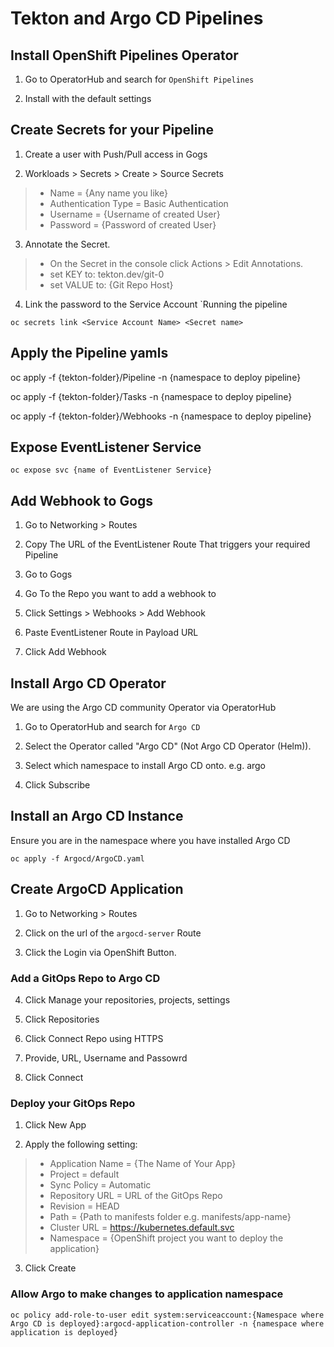 # Tekton and Argo CD Pipelines

## Install OpenShift Pipelines Operator

1. Go to OperatorHub and search for `OpenShift Pipelines`

2. Install with the default settings

## Create Secrets for your Pipeline

1. Create a user with Push/Pull access in Gogs

2. Workloads > Secrets > Create > Source Secrets

> - Name = {Any name you like}
> - Authentication Type = Basic Authentication
> - Username = {Username of created User}
> - Password = {Password of created User}

3. Annotate the Secret.

> - On the Secret in the console click Actions > Edit Annotations.
> - set KEY to: tekton.dev/git-0
> - set VALUE to: {Git Repo Host}

4. Link the password to the Service Account `Running the pipeline

```
oc secrets link <Service Account Name> <Secret name>
```

## Apply the Pipeline yamls

oc apply -f {tekton-folder}/Pipeline -n {namespace to deploy pipeline}

oc apply -f {tekton-folder}/Tasks -n {namespace to deploy pipeline}

oc apply -f {tekton-folder}/Webhooks -n {namespace to deploy pipeline}

## Expose EventListener Service

```
oc expose svc {name of EventListener Service}
```

## Add Webhook to Gogs

1. Go to Networking > Routes

2. Copy The URL of the EventListener Route That triggers your required Pipeline

3. Go to Gogs

4. Go To the Repo you want to add a webhook to

5. Click Settings > Webhooks > Add Webhook

6. Paste EventListener Route in Payload URL

7. Click Add Webhook

## Install Argo CD Operator

We are using the Argo CD community Operator via OperatorHub

1. Go to OperatorHub and search for `Argo CD`

2. Select the Operator called "Argo CD" (Not Argo CD Operator (Helm)).

3. Select which namespace to install Argo CD onto. e.g. argo

4. Click Subscribe

## Install an Argo CD Instance

Ensure you are in the namespace where you have installed Argo CD

```
oc apply -f Argocd/ArgoCD.yaml
```

## Create ArgoCD Application

1. Go to Networking > Routes

2. Click on the url of the `argocd-server` Route

3. Click the Login via OpenShift Button.

### Add a GitOps Repo to Argo CD

4. Click Manage your repositories, projects, settings

5. Click Repositories

6. Click Connect Repo using HTTPS

7. Provide, URL, Username and Passowrd

8. Click Connect

### Deploy your GitOps Repo

1. Click New App

2. Apply the following setting:

> - Application Name = {The Name of Your App}
> - Project = default
> - Sync Policy = Automatic
> - Repository URL = URL of the GitOps Repo
> - Revision = HEAD
> - Path = {Path to manifests folder e.g. manifests/app-name}
> - Cluster URL = https://kubernetes.default.svc
> - Namespace = {OpenShift project you want to deploy the application}

3. Click Create

### Allow Argo to make changes to application namespace

```
oc policy add-role-to-user edit system:serviceaccount:{Namespace where Argo CD is deployed}:argocd-application-controller -n {namespace where application is deployed}
```

